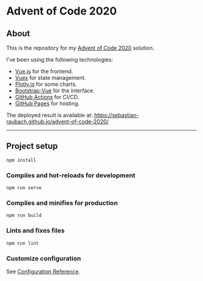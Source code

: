 # Advent of Code 2020

## About

This is the repository for my [Advent of Code 2020](https://adventofcode.com/2020) solution.

I've been using the following technologies:

- [Vue.js](https://vuejs.org/) for the frontend.
- [Vuex](https://vuex.vuejs.org/) for state management.
- [Plotly.js](https://plotly.com/javascript/) for some charts.
- [Bootstrap-Vue](https://bootstrap-vue.org/) for the interface.
- [GitHub Actions](https://github.com/actions) for CI/CD.
- [GitHub Pages](https://pages.github.com/) for hosting.

The deployed result is available at: https://sebastian-raubach.github.io/advent-of-code-2020/

---

## Project setup
```
npm install
```

### Compiles and hot-reloads for development
```
npm run serve
```

### Compiles and minifies for production
```
npm run build
```

### Lints and fixes files
```
npm run lint
```

### Customize configuration
See [Configuration Reference](https://cli.vuejs.org/config/).
